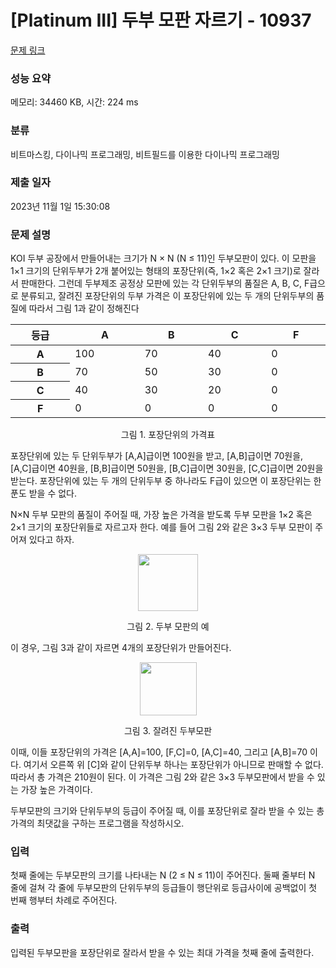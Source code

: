 # [Platinum III] 두부 모판 자르기 - 10937 

[문제 링크](https://www.acmicpc.net/problem/10937) 

### 성능 요약

메모리: 34460 KB, 시간: 224 ms

### 분류

비트마스킹, 다이나믹 프로그래밍, 비트필드를 이용한 다이나믹 프로그래밍

### 제출 일자

2023년 11월 1일 15:30:08

### 문제 설명

<p>KOI 두부 공장에서 만들어내는 크기가 N × N (N ≤ 11)인 두부모판이 있다. 이 모판을 1×1 크기의 단위두부가 2개 붙어있는 형태의 포장단위(즉, 1×2 혹은 2×1 크기)로 잘라서 판매한다. 그런데 두부제조 공정상 모판에 있는 각 단위두부의 품질은 A, B, C, F급으로 분류되고, 잘려진 포장단위의 두부 가격은 이 포장단위에 있는 두 개의 단위두부의 품질에 따라서 그림 1과 같이 정해진다</p>

<table class="table table-bordered table-center-30 td-center th-center">
	<thead>
		<tr>
			<th style="width: 6%;">등급</th>
			<th style="width: 6%;">A</th>
			<th style="width: 6%;">B</th>
			<th style="width: 6%;">C</th>
			<th style="width: 6%;">F</th>
		</tr>
	</thead>
	<tbody>
		<tr>
			<th>A</th>
			<td>100</td>
			<td>70</td>
			<td>40</td>
			<td>0</td>
		</tr>
		<tr>
			<th>B</th>
			<td>70</td>
			<td>50</td>
			<td>30</td>
			<td>0</td>
		</tr>
		<tr>
			<th>C</th>
			<td>40</td>
			<td>30</td>
			<td>20</td>
			<td>0</td>
		</tr>
		<tr>
			<th>F</th>
			<td>0</td>
			<td>0</td>
			<td>0</td>
			<td>0</td>
		</tr>
	</tbody>
</table>

<p style="text-align: center;">그림 1. 포장단위의 가격표</p>

<p>포장단위에 있는 두 단위두부가 [A,A]급이면 100원을 받고, [A,B]급이면 70원을, [A,C]급이면 40원을, [B,B]급이면 50원을, [B,C]급이면 30원을, [C,C]급이면 20원을 받는다. 포장단위에 있는 두 개의 단위두부 중 하나라도 F급이 있으면 이 포장단위는 한푼도 받을 수 없다. </p>

<p>N×N 두부 모판의 품질이 주어질 때, 가장 높은 가격을 받도록 두부 모판을 1×2 혹은 2×1 크기의 포장단위들로 자르고자 한다. 예를 들어 그림 2와 같은 3×3 두부 모판이 주어져 있다고 하자.</p>

<p style="text-align: center;"><img alt="" src="https://onlinejudgeimages.s3-ap-northeast-1.amazonaws.com/problem/10937/1.png" style="height:91px; width:96px"></p>

<p style="text-align: center;">그림 2. 두부 모판의 예</p>

<p>이 경우, 그림 3과 같이 자르면 4개의 포장단위가 만들어진다.</p>

<p style="text-align: center;"><img alt="" src="https://onlinejudgeimages.s3-ap-northeast-1.amazonaws.com/problem/10937/2.png" style="height:85px; width:91px"></p>

<p style="text-align: center;">그림 3. 잘려진 두부모판</p>

<p>이때, 이들 포장단위의 가격은 [A,A]=100, [F,C]=0, [A,C]=40, 그리고 [A,B]=70 이다. 여기서 오른쪽 위 [C]와 같이 단위두부 하나는 포장단위가 아니므로 판매할 수 없다. 따라서 총 가격은 210원이 된다. 이 가격은 그림 2와 같은 3×3 두부모판에서 받을 수 있는 가장 높은 가격이다. </p>

<p>두부모판의 크기와 단위두부의 등급이 주어질 때, 이를 포장단위로 잘라 받을 수 있는 총 가격의 최댓값을 구하는 프로그램을 작성하시오.</p>

### 입력 

 <p>첫째 줄에는 두부모판의 크기를 나타내는 N (2 ≤ N ≤ 11)이 주어진다. 둘째 줄부터 N 줄에 걸쳐 각 줄에 두부모판의 단위두부의 등급들이 행단위로 등급사이에 공백없이 첫 번째 행부터 차례로 주어진다.</p>

### 출력 

 <p>입력된 두부모판을 포장단위로 잘라서 받을 수 있는 최대 가격을 첫째 줄에 출력한다.</p>

